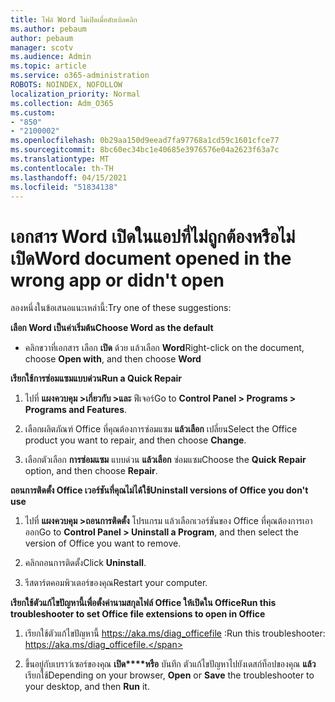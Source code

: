 ```yaml
---
title: ไฟล์ Word ไม่เปิดเมื่อดับเบิลคลิก
ms.author: pebaum
author: pebaum
manager: scotv
ms.audience: Admin
ms.topic: article
ms.service: o365-administration
ROBOTS: NOINDEX, NOFOLLOW
localization_priority: Normal
ms.collection: Adm_O365
ms.custom:
- "850"
- "2100002"
ms.openlocfilehash: 0b29aa150d9eead7fa97768a1cd59c1601cfce77
ms.sourcegitcommit: 8bc60ec34bc1e40685e3976576e04a2623f63a7c
ms.translationtype: MT
ms.contentlocale: th-TH
ms.lasthandoff: 04/15/2021
ms.locfileid: "51834138"
---
```

# <a name="word-document-opened-in-the-wrong-app-or-didnt-open"></a><span data-ttu-id="6d206-102">เอกสาร Word เปิดในแอปที่ไม่ถูกต้องหรือไม่เปิด</span><span class="sxs-lookup"><span data-stu-id="6d206-102">Word document opened in the wrong app or didn't open</span></span>

<span data-ttu-id="6d206-103">ลองหนึ่งในข้อเสนอแนะเหล่านี้:</span><span class="sxs-lookup"><span data-stu-id="6d206-103">Try one of these suggestions:</span></span>

<span data-ttu-id="6d206-104">**เลือก Word เป็นค่าเริ่มต้น**</span><span class="sxs-lookup"><span data-stu-id="6d206-104">**Choose Word as the default**</span></span>

- <span data-ttu-id="6d206-105">คลิกขวาที่เอกสาร เลือก **เปิด** ด้วย แล้วเลือก **Word**</span><span class="sxs-lookup"><span data-stu-id="6d206-105">Right-click on the document, choose **Open with**, and then choose **Word**</span></span>

<span data-ttu-id="6d206-106">**เรียกใช้การซ่อมแซมแบบด่วน**</span><span class="sxs-lookup"><span data-stu-id="6d206-106">**Run a Quick Repair**</span></span>

1. <span data-ttu-id="6d206-107">ไปที่ **แผงควบคุม >เกี่ยวกับ >และ** ฟีเจอร์</span><span class="sxs-lookup"><span data-stu-id="6d206-107">Go to **Control Panel > Programs > Programs and Features**.</span></span>

2. <span data-ttu-id="6d206-108">เลือกผลิตภัณฑ์ Office ที่คุณต้องการซ่อมแซม **แล้วเลือก** เปลี่ยน</span><span class="sxs-lookup"><span data-stu-id="6d206-108">Select the Office product you want to repair, and then choose **Change**.</span></span>

3. <span data-ttu-id="6d206-109">เลือกตัวเลือก **การซ่อมแซม** แบบด่วน **แล้วเลือก** ซ่อมแซม</span><span class="sxs-lookup"><span data-stu-id="6d206-109">Choose the **Quick Repair** option, and then choose **Repair**.</span></span>

<span data-ttu-id="6d206-110">**ถอนการติดตั้ง Office เวอร์ชันที่คุณไม่ได้ใช้**</span><span class="sxs-lookup"><span data-stu-id="6d206-110">**Uninstall versions of Office you don't use**</span></span>

1. <span data-ttu-id="6d206-111">ไปที่ **แผงควบคุม >ถอนการติดตั้ง** โปรแกรม แล้วเลือกเวอร์ชันของ Office ที่คุณต้องการเอาออก</span><span class="sxs-lookup"><span data-stu-id="6d206-111">Go to **Control Panel > Uninstall a Program**, and then select the version of Office you want to remove.</span></span>

2. <span data-ttu-id="6d206-112">คลิกถอนการติดตั้ง</span><span class="sxs-lookup"><span data-stu-id="6d206-112">Click **Uninstall**.</span></span>

3. <span data-ttu-id="6d206-113">รีสตาร์ตคอมพิวเตอร์ของคุณ</span><span class="sxs-lookup"><span data-stu-id="6d206-113">Restart your computer.</span></span>

<span data-ttu-id="6d206-114">**เรียกใช้ตัวแก้ไขปัญหานี้เพื่อตั้งค่านามสกุลไฟล์ Office ให้เปิดใน Office**</span><span class="sxs-lookup"><span data-stu-id="6d206-114">**Run this troubleshooter to set Office file extensions to open in Office**</span></span>

1. <span data-ttu-id="6d206-115">เรียกใช้ตัวแก้ไขปัญหานี้ https://aka.ms/diag_officefile :</span><span class="sxs-lookup"><span data-stu-id="6d206-115">Run this troubleshooter: https://aka.ms/diag_officefile.</span></span>

2. <span data-ttu-id="6d206-116">ขึ้นอยู่กับเบราว์เซอร์ของคุณ **เปิด\*\*\*\*หรือ** บันทึก ตัวแก้ไขปัญหาไปยังเดสก์ท็อปของคุณ **แล้ว** เรียกใช้</span><span class="sxs-lookup"><span data-stu-id="6d206-116">Depending on your browser, **Open** or **Save** the troubleshooter to your desktop, and then **Run** it.</span></span>
